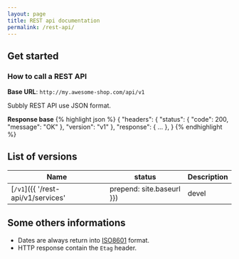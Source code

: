 ```yaml
---
layout: page
title: REST api documentation
permalink: /rest-api/
---
```

## Get started

### How to call a REST API

**Base URL**: `http://my.awesome-shop.com/api/v1`

Subbly REST API use JSON format.

**Response base**
{% highlight json %}
{
    "headers": {
        "status": {
            "code": 200,
            "message": "OK"
        },
        "version": "v1"
    },
    "response": {
        ...
    },
}
{% endhighlight %}

## List of versions

| Name | status | Description |
|------|--------|-------------|
| [`/v1`]({{ '/rest-api/v1/services' | prepend: site.baseurl }}) | devel | Version 1 |

## Some others informations

* Dates are always return into [ISO8601](http://en.wikipedia.org/wiki/ISO_8601) format.
* HTTP response contain the `Etag` header.
